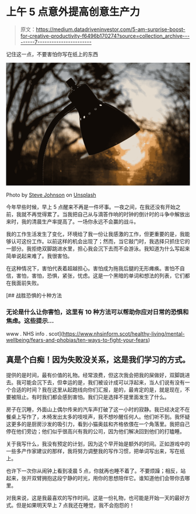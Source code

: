 # 上午 5 点意外提高创意生产力

> 原文：<https://medium.datadriveninvestor.com/5-am-surprise-boost-for-creative-productivity-f6496b170274?source=collection_archive---------7----------------------->

记住这一点，不要害怕你写在纸上的东西

![](img/55bf62e4a915841bb320551470c9409b.png)

Photo by [Steve Johnson](https://unsplash.com/@steve_j?utm_source=unsplash&utm_medium=referral&utm_content=creditCopyText) on [Unsplash](https://unsplash.com/s/photos/early-morning-light?utm_source=unsplash&utm_medium=referral&utm_content=creditCopyText)

今年早些时候，早上 5 点醒来不再是一件坏事。一夜之间，在我还没有开始之前，我就不再觉得累了。当我把自己从与滴答作响的时钟的倒计时的斗争中解放出来时，我的清晨生产率提高了。一场你永远不会赢的战斗。

我的工作生活发生了变化，环境给了我一份让我感激的工作，但更重要的是，我能够认可这份工作。以前这样的机会出现了；然而，当它敲门时，我选择只抓住它的一部分。我拒绝双脚跳进水里，担心我会沉下去而不会游泳。我知道为什么写起来简单说起来难了。我很害怕。

在这种情况下，害怕代表着超越担心。害怕成为拖我后腿的无形瘫痪。害怕不自信，害怕，害怕，恐惧，紧张，忧虑。这是一个黑暗的单词和想法的列表，它们都在我面前失败。

[](https://www.nhsinform.scot/healthy-living/mental-wellbeing/fears-and-phobias/ten-ways-to-fight-your-fears) [## 战胜恐惧的十种方法

### 无论是什么让你害怕，这里有 10 种方法可以帮助你应对日常的恐惧和焦虑。这些提示…

www . NHS info . scot](https://www.nhsinform.scot/healthy-living/mental-wellbeing/fears-and-phobias/ten-ways-to-fight-your-fears) 

## 真是个白痴！因为失败没关系，这是我们学习的方式。

提供的是时间，最有价值的礼物。经常浪费，但这次我会把我的屎做好，双脚跳进去。我可能会沉下去，但幸运的是，我们被设计成可以浮起来，当人们说有没有一个合适的时间？我在这里从起跑线向你们汇报，是的，最肯定的是，就是现在，不要被阻止。有时我们都会感到害怕。我们只是选择不提里面发生了什么。

房子在沉睡，外面山上偶尔传来的汽车声打破了这一小时的寂静。我已经决定不在餐桌上写作了，木椅发出太多的吱吱声，我不想吵醒任何人。他们听不到。我怀疑这更多的是厨房沙发的吸引力，看到小猫奥兹和齐格依偎在一个角落里。我把自己停在他们旁边；他们似乎很高兴有我的公司，因为他们解决回到他们的打瞌睡。

关于我写什么，我没有预定的计划，因为这个早开始是额外的时间。正如游戏中的一些多产作家建议的那样，我将努力调整我的写作习惯，把单词写出来，写在纸上。

也许下一次你从闹钟上看到凌晨 5 点，你就再也睡不着了。不要烦躁；相反，站起来，张开双臂拥抱这段宁静的时光，用你的思想陪伴它。谁知道他们会带你去哪里。

对我来说，这是我最喜欢的写作时间。这是一份礼物，也可能是开始一天的最好方式。但是如果明天早上 7 点我还在睡觉，我不会抱怨的！